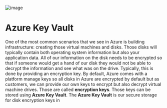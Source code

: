 ![image](https://github.com/user-attachments/assets/fa948d74-57a4-437f-adb6-241edd188f8e)


# Azure Key Vault

One of the most common scenarios that we see in Azure is building infrastructure: creating those virtual machines and disks.
Those disks will typically contain both operating system information but also your application data. All of our information on the disk needs to be encrypted so that if someone would get a hand of our disk they would not be able to decrypt the information and see what was on the drive. Typically, this is done by providing an encryption key. By default, Azure comes with a platform manage keys so all disks in Azure are encrypted by default but as customers, we can provide our own keys to encrypt but also decrypt virtual machine drives. Those are called **encryption keys**. Those keys can be stored using **Azure Key Vault**. The **Azure Key Vault** is our secure storage for disk encryption keys in
